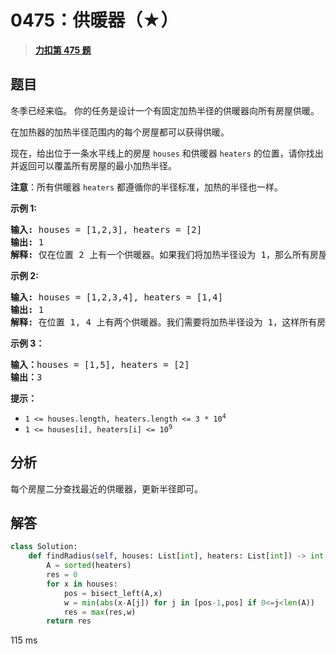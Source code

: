 # 0475：供暖器（★）


> <u>**[力扣第 475 题](https://leetcode.cn/problems/heaters/)**</u>

## 题目

<p>冬季已经来临。 你的任务是设计一个有固定加热半径的供暖器向所有房屋供暖。</p>

<p>在加热器的加热半径范围内的每个房屋都可以获得供暖。</p>

<p>现在，给出位于一条水平线上的房屋 <code>houses</code> 和供暖器 <code>heaters</code> 的位置，请你找出并返回可以覆盖所有房屋的最小加热半径。</p>

<p><b>注意</b>：所有供暖器 <code>heaters</code> 都遵循你的半径标准，加热的半径也一样。</p>



<p><strong>示例 1:</strong></p>

<pre>
<strong>输入:</strong> houses = [1,2,3], heaters = [2]
<strong>输出:</strong> 1
<strong>解释:</strong> 仅在位置 2 上有一个供暖器。如果我们将加热半径设为 1，那么所有房屋就都能得到供暖。
</pre>

<p><strong>示例 2:</strong></p>

<pre>
<strong>输入:</strong> houses = [1,2,3,4], heaters = [1,4]
<strong>输出:</strong> 1
<strong>解释:</strong> 在位置 1, 4 上有两个供暖器。我们需要将加热半径设为 1，这样所有房屋就都能得到供暖。
</pre>

<p><strong>示例 3：</strong></p>

<pre>
<strong>输入：</strong>houses = [1,5], heaters = [2]
<strong>输出：</strong>3
</pre>



<p><strong>提示：</strong></p>

<ul>
<li><code>1 &lt;= houses.length, heaters.length &lt;= 3 * 10<sup>4</sup></code></li>
<li><code>1 &lt;= houses[i], heaters[i] &lt;= 10<sup>9</sup></code></li>
</ul>




## 分析

每个房屋二分查找最近的供暖器，更新半径即可。


## 解答


```python
class Solution:
    def findRadius(self, houses: List[int], heaters: List[int]) -> int:
        A = sorted(heaters)
        res = 0
        for x in houses:
            pos = bisect_left(A,x)
            w = min(abs(x-A[j]) for j in [pos-1,pos] if 0<=j<len(A))
            res = max(res,w)
        return res
```
115 ms

